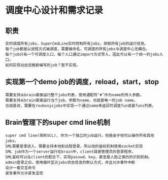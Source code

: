 # 调度中心设计和需求记录

## 职责

    实时调度所有jobs，SuperCmdLine实时控制所有jobs，获取所有job的运行信息。
    每个job都是以进程方式被调度，需要被命名，可调度的所有jobs与调度中心无耦合。
    每个job只有一个可调度入口，每个入口通过import方式导入，因此可以有一个统一的jobs入口。
    如何实现动态加载新编写的job？暂不实现。

## 实现第一个demo job的调度，reload，start，stop

    需要支持从brain直接运行整个jobs列表，使用通配符‘#’作为name的传入参数。
    需要支持从brain直接运行当个job，参数为name，也就是唯一的job name。
    也就是说，需要在roubosysjobs中实现一个通过name来返回可调度fun或者funs列表。

## Brain管理下的super cmd line机制

    super cmd line(简称SCL), 作为一个独立的job运行，但是由于他可以操作所有其他jobs。
    SML需要登录进入，需要支持本地和远程登录，所以他的鉴权机制使用socket实现
    SML job作为一个server运行在brain中，client就是管理员的登录程序。
    SML鉴权可以在client的配合下，实现passwd，key。甚至是人脸之类的的识别机制。
    admin登录之后，使用循环显示jobs状态信息的默认方式，并且允许事件中断
    设计一套交互命令
    紧急事件允许紧急呈现
 
